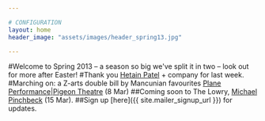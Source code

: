 ```yaml
---

# CONFIGURATION
layout: home
header_image: "assets/images/header_spring13.jpg"

---
```


#Welcome to Spring 2013 – a season so big we've split it in two – look out for more after Easter!
#Thank you [Hetain Patel](/current/2013-springsummer/patel/index.html) + company for last week.
#Marching on: a Z-arts double bill by Mancunian favourites [Plane Performance|Pigeon Theatre](/current/2013-springsummer/pp/index.html) (8 Mar)
##Coming soon to The Lowry, [Michael Pinchbeck](/current/2013-springsummer//index.html) (15 Mar).
##Sign up [here]({{ site.mailer_signup_url }}) for updates.

